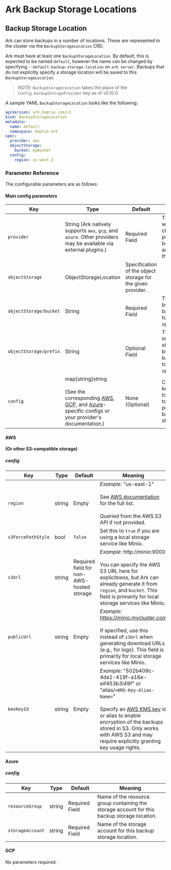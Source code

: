 # Ark Backup Storage Locations

## Backup Storage Location

Ark can store backups in a number of locations. These are represented in the cluster via the `BackupStorageLocation` CRD.

Ark must have at least one `BackupStorageLocation`. By default, this is expected to be named `default`, however the name can be changed by specifying `--default-backup-storage-location` on `ark server`.  Backups that do not explicitly specify a storage location will be saved to this `BackupStorageLocation`.

> *NOTE*: `BackupStorageLocation` takes the place of the `Config.backupStorageProvider` key as of v0.10.0

A sample YAML `BackupStorageLocation` looks like the following:

```yaml
apiVersion: ark.heptio.com/v1
kind: BackupStorageLocation
metadata:
  name: default
  namespace: heptio-ark
spec:
  provider: aws
  objectStorage:
    bucket: myBucket
  config:
    region: us-west-2
```

### Parameter Reference

The configurable parameters are as follows:

#### Main config parameters

| Key | Type | Default | Meaning |
| --- | --- | --- | --- |
| `provider` | String (Ark natively supports `aws`, `gcp`, and `azure`. Other providers may be available via external plugins.)| Required Field | The name for whichever cloud provider will be used to actually store the backups. |
| `objectStorage` | ObjectStorageLocation | Specification of the object storage for the given provider. |
| `objectStorage/bucket` | String | Required Field | The storage bucket where backups are to be uploaded. |
| `objectStorage/prefix` | String | Optional Field | The directory inside a storage bucket where backups are to be uploaded. |
| `config` | map[string]string<br><br>(See the corresponding [AWS][0], [GCP][1], and [Azure][2]-specific configs or your provider's documentation.) | None (Optional) | Configuration keys/values to be passed to the cloud provider for backup storage. |

#### AWS

**(Or other S3-compatible storage)**

##### config

| Key | Type | Default | Meaning |
| --- | --- | --- | --- |
| `region` | string | Empty | *Example*: "us-east-1"<br><br>See [AWS documentation][3] for the full list.<br><br>Queried from the AWS S3 API if not provided. |
| `s3ForcePathStyle` | bool | `false` | Set this to `true` if you are using a local storage service like Minio. |
| `s3Url` | string | Required field for non-AWS-hosted storage| *Example*: http://minio:9000<br><br>You can specify the AWS S3 URL here for explicitness, but Ark can already generate it from `region`, and `bucket`. This field is primarily for local storage services like Minio.|
| `publicUrl` | string | Empty | *Example*: https://minio.mycluster.com<br><br>If specified, use this instead of `s3Url` when generating download URLs (e.g., for logs). This field is primarily for local storage services like Minio.|
| `kmsKeyId` | string | Empty | *Example*: "502b409c-4da1-419f-a16e-eif453b3i49f" or "alias/`<KMS-Key-Alias-Name>`"<br><br>Specify an [AWS KMS key][10] id or alias to enable encryption of the backups stored in S3. Only works with AWS S3 and may require explicitly granting key usage rights.|

#### Azure

##### config

| Key | Type | Default | Meaning |
| --- | --- | --- | --- |
| `resourceGroup` | string | Required Field | Name of the resource group containing the storage account for this backup storage location. |
| `storageAccount` | string | Required Field | Name of the storage account for this backup storage location. |

#### GCP

No parameters required.

[0]: #aws
[1]: #gcp
[2]: #azure
[3]: http://docs.aws.amazon.com/AWSEC2/latest/UserGuide/using-regions-availability-zones.html#concepts-available-regions
[10]: http://docs.aws.amazon.com/kms/latest/developerguide/overview.html
